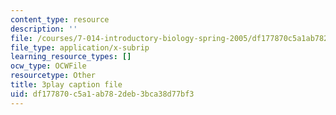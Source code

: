 ```yaml
---
content_type: resource
description: ''
file: /courses/7-014-introductory-biology-spring-2005/df177870c5a1ab782deb3bca38d77bf3_mJhgkUWLtX8.srt
file_type: application/x-subrip
learning_resource_types: []
ocw_type: OCWFile
resourcetype: Other
title: 3play caption file
uid: df177870-c5a1-ab78-2deb-3bca38d77bf3
---
```

